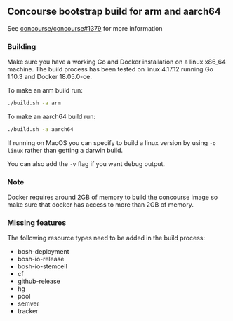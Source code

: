 ## Concourse bootstrap build for arm and aarch64

See [concourse/concourse#1379](https://github.com/concourse/concourse/issues/1379) for more information

### Building

Make sure you have a working Go and Docker installation on a linux x86\_64
machine. The build process has been tested on linux 4.17.12 running Go 1.10.3
and Docker 18.05.0-ce.

To make an arm build run:

```sh
./build.sh -a arm
```

To make an aarch64 build run:

```sh
./build.sh -a aarch64
```

If running on MacOS you can specify to build a linux version by using `-o linux` rather than getting a darwin build.

You can also add the `-v` flag if you want debug output.

### Note

Docker requires around 2GB of memory to build the concourse image so make sure that docker has access to more than 2GB of memory.

### Missing features

The following resource types need to be added in the build process:

* bosh-deployment
* bosh-io-release
* bosh-io-stemcell
* cf
* github-release
* hg
* pool
* semver
* tracker
